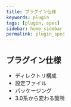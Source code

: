 ```yaml
---
title: プラグイン仕様
keywords: plugin
tags: [plugin, spec]
sidebar: home_sidebar
permalink: plugin_spec
---
```


## プラグイン仕様
+ ディレクトリ構成
+ 設定ファイル
+ パッケージング
+ 3.0系から変わる箇所